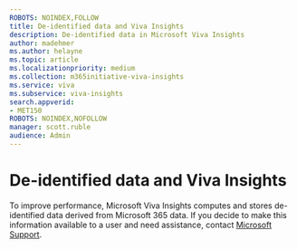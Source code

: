 ```yaml
---
ROBOTS: NOINDEX,FOLLOW
title: De-identified data and Viva Insights
description: De-identified data in Microsoft Viva Insights
author: madehmer
ms.author: helayne
ms.topic: article
ms.localizationpriority: medium 
ms.collection: m365initiative-viva-insights 
ms.service: viva 
ms.subservice: viva-insights 
search.appverid: 
- MET150 
ROBOTS: NOINDEX,NOFOLLOW
manager: scott.ruble
audience: Admin
---
```


# De-identified data and Viva Insights

To improve performance, Microsoft Viva Insights computes and stores de-identified data derived from Microsoft 365 data. If you decide to make this information available to a user and need assistance, contact [Microsoft Support](https://support.microsoft.com/contactus/). 
